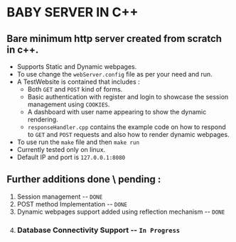 # BABY SERVER IN C++
## Bare minimum http server created from scratch in c++.
- Supports Static and Dynamic webpages.
- To use change the `webServer.config` file as per your need and run.
- A TestWebsite is contained that includes :
    - Both `GET` and `POST` kind of forms.
    - Basic authentication with register and login to showcase the session management using `COOKIES`.
    - A dashboard with user name appearing to show the dynamic rendering.
    - `responseHandler.cpp` contains the example code on how to respond to `GET` and `POST` requests and also how to render dynamic webpages.
- To use run the `make` file and then `make run` 
- Currently tested only on linux.
- Default IP and port is `127.0.0.1:8080`

## Further additions done \ pending : 
 1. Session management -- `DONE`
 2. POST method Implementation -- `DONE`
 3. Dynamic webpages support added using reflection mechanism -- `DONE`
 4. ### Database Connectivity Support -- `In Progress`

